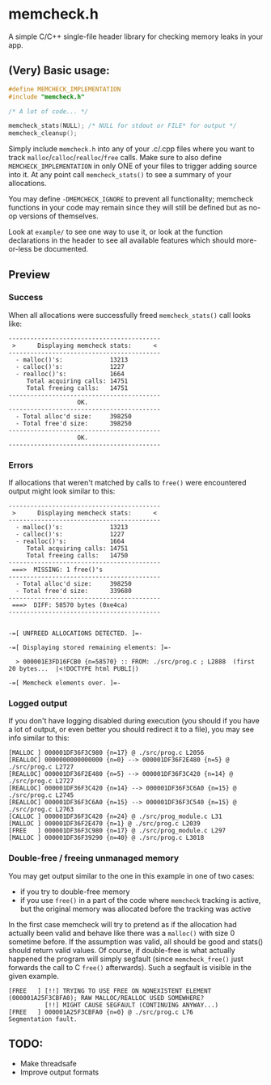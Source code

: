 # memcheck.h

A simple C/C++ single-file header library for checking memory leaks in your app.

## (Very) Basic usage:
```c
#define MEMCHECK_IMPLEMENTATION
#include "memcheck.h"

/* A lot of code... */

memcheck_stats(NULL); /* NULL for stdout or FILE* for output */
memcheck_cleanup();
```

Simply include `memcheck.h` into any of your .c/.cpp files where you want to track
`malloc`/`calloc`/`realloc`/`free` calls. Make sure to also define `MEMCHECK_IMPLEMENTATION` in only ONE of your files to trigger adding source into it. At any point call `memcheck_stats()` to see a summary of your allocations.

You may define `-DMEMCHECK_IGNORE` to prevent all functionality; memcheck functions in your
code may remain since they will still be defined but as no-op versions of themselves.

Look at `example/` to see one way to use it, or look at the function declarations in the header to see all available features which should more-or-less be documented.

## Preview

### Success
When all allocations were successfully freed `memcheck_stats()` call looks like:
```
------------------------------------------
 >      Displaying memcheck stats:      <
------------------------------------------
  - malloc()'s:             13213
  - calloc()'s:             1227
  - realloc()'s:            1664
     Total acquiring calls: 14751
     Total freeing calls:   14751
------------------------------------------
                   OK.
------------------------------------------
  - Total alloc'd size:     398250
  - Total free'd size:      398250
------------------------------------------
                   OK.
------------------------------------------
```

### Errors
If allocations that weren't matched by calls to `free()` were encountered output might look similar to this:
```
------------------------------------------
 >      Displaying memcheck stats:      <
------------------------------------------
  - malloc()'s:             13213
  - calloc()'s:             1227
  - realloc()'s:            1664
     Total acquiring calls: 14751
     Total freeing calls:   14750
------------------------------------------
 ===>  MISSING: 1 free()'s
------------------------------------------
  - Total alloc'd size:     398250
  - Total free'd size:      339680
------------------------------------------
 ===>  DIFF: 58570 bytes (0xe4ca)
------------------------------------------


-=[ UNFREED ALLOCATIONS DETECTED. ]=-

-=[ Displaying stored remaining elements: ]=-

  > 000001E3FD16FCB0 {n=58570} :: FROM: ./src/prog.c ; L2888  (first 20 bytes...  |<!DOCTYPE html PUBLI|)

-=[ Memcheck elements over. ]=-
```

### Logged output
If you don't have logging disabled during execution (you should if you have a lot of output, or even better you should redirect it to a file), you may see info similar to this:
```
[MALLOC ] 000001DF36F3C980 {n=17} @ ./src/prog.c L2056
[REALLOC] 0000000000000000 {n=0} --> 000001DF36F2E480 {n=5} @ ./src/prog.c L2727
[REALLOC] 000001DF36F2E480 {n=5} --> 000001DF36F3C420 {n=14} @ ./src/prog.c L2727
[REALLOC] 000001DF36F3C420 {n=14} --> 000001DF36F3C6A0 {n=15} @ ./src/prog.c L2745
[REALLOC] 000001DF36F3C6A0 {n=15} --> 000001DF36F3C540 {n=15} @ ./src/prog.c L2763
[CALLOC ] 000001DF36F3C420 {n=24} @ ./src/prog_module.c L31
[MALLOC ] 000001DF36F2E470 {n=1} @ ./src/prog.c L2039
[FREE   ] 000001DF36F3C980 {n=17} @ ./src/prog_module.c L297
[MALLOC ] 000001DF36F39290 {n=40} @ ./src/prog.c L3018
```

### Double-free / freeing unmanaged memory
You may get output similar to the one in this example in one of two cases:
- if you try to double-free memory
- if you use `free()` in a part of the code where `memcheck` tracking is active, but the original memory was allocated before the tracking was active

In the first case memcheck will try to pretend as if the allocation had actually been valid and behave like there was a `malloc()` with size 0 sometime before. If the assumption was valid, all should be good and stats() should return valid values.
Of course, if double-free is what actually happened the program will simply segfault (since `memcheck_free()` just forwards the call to C `free()` afterwards). Such a segfault is visible in the given example.
```
[FREE   ] [!!] TRYING TO USE FREE ON NONEXISTENT ELEMENT (000001A25F3CBFA0); RAW MALLOC/REALLOC USED SOMEWHERE?
          [!!] MIGHT CAUSE SEGFAULT (CONTINUING ANYWAY...)
[FREE   ] 000001A25F3CBFA0 {n=0} @ ./src/prog.c L76
Segmentation fault.
```

## TODO:
- Make threadsafe
- Improve output formats
